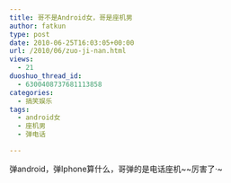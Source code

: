 ```yaml
---
title: 哥不是Android女，哥是座机男
author: fatkun
type: post
date: 2010-06-25T16:03:05+00:00
url: /2010/06/zuo-ji-nan.html
views:
  - 21
duoshuo_thread_id:
  - 6300408737681113858
categories:
  - 搞笑娱乐
tags:
  - android女
  - 座机男
  - 弹电话

---
```

弹android，弹Iphone算什么，哥弹的是电话座机~~厉害了·~